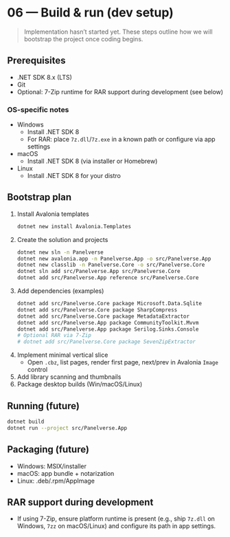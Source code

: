 # 06 — Build & run (dev setup)

> Implementation hasn’t started yet. These steps outline how we will bootstrap the project once coding begins.

## Prerequisites
- .NET SDK 8.x (LTS)
- Git
- Optional: 7-Zip runtime for RAR support during development (see below)

### OS-specific notes
- Windows
  - Install .NET SDK 8
  - For RAR: place `7z.dll`/`7z.exe` in a known path or configure via app settings
- macOS
  - Install .NET SDK 8 (via installer or Homebrew)
- Linux
  - Install .NET SDK 8 for your distro

## Bootstrap plan
1. Install Avalonia templates
   ```bash
   dotnet new install Avalonia.Templates
   ```
2. Create the solution and projects
   ```bash
   dotnet new sln -n Panelverse
   dotnet new avalonia.app -n Panelverse.App -o src/Panelverse.App
   dotnet new classlib -n Panelverse.Core -o src/Panelverse.Core
   dotnet sln add src/Panelverse.App src/Panelverse.Core
   dotnet add src/Panelverse.App reference src/Panelverse.Core
   ```
3. Add dependencies (examples)
   ```bash
   dotnet add src/Panelverse.Core package Microsoft.Data.Sqlite
   dotnet add src/Panelverse.Core package SharpCompress
   dotnet add src/Panelverse.Core package MetadataExtractor
   dotnet add src/Panelverse.App package CommunityToolkit.Mvvm
   dotnet add src/Panelverse.App package Serilog.Sinks.Console
   # Optional RAR via 7-Zip
   # dotnet add src/Panelverse.Core package SevenZipExtractor
   ```
4. Implement minimal vertical slice
   - Open `.cbz`, list pages, render first page, next/prev in Avalonia `Image` control
5. Add library scanning and thumbnails
6. Package desktop builds (Win/macOS/Linux)

## Running (future)
```bash
dotnet build
dotnet run --project src/Panelverse.App
```

## Packaging (future)
- Windows: MSIX/installer
- macOS: app bundle + notarization
- Linux: .deb/.rpm/AppImage

## RAR support during development
- If using 7-Zip, ensure platform runtime is present (e.g., ship `7z.dll` on Windows, `7zz` on macOS/Linux) and configure its path in app settings.
